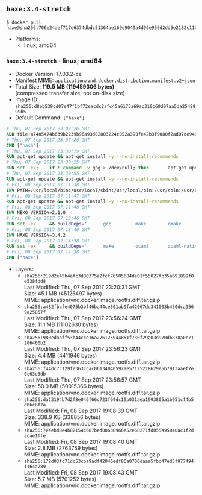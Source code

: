 ## `haxe:3.4-stretch`

```console
$ docker pull haxe@sha256:706e24aef717e6374dbdc51364ae169e9049a4d96e956d2dd5e2182c11b42e21
```

-	Platforms:
	-	linux; amd64

### `haxe:3.4-stretch` - linux; amd64

-	Docker Version: 17.03.2-ce
-	Manifest MIME: `application/vnd.docker.distribution.manifest.v2+json`
-	Total Size: **119.5 MB (119459306 bytes)**  
	(compressed transfer size, not on-disk size)
-	Image ID: `sha256:d8eb539cd07e47f1bf72eacdc2afc45a6175a69ac310b60d07aa5da2548999b5`
-	Default Command: `["haxe"]`

```dockerfile
# Thu, 07 Sep 2017 23:07:26 GMT
ADD file:a7405474b639b2239b96a93d02803224c052a390fe42b3f9080f2ad07de94640 in / 
# Thu, 07 Sep 2017 23:07:26 GMT
CMD ["bash"]
# Thu, 07 Sep 2017 23:30:19 GMT
RUN apt-get update && apt-get install -y --no-install-recommends 		ca-certificates 		curl 		wget 	&& rm -rf /var/lib/apt/lists/*
# Thu, 07 Sep 2017 23:30:25 GMT
RUN set -ex; 	if ! command -v gpg > /dev/null; then 		apt-get update; 		apt-get install -y --no-install-recommends 			gnupg2 			dirmngr 		; 		rm -rf /var/lib/apt/lists/*; 	fi
# Thu, 07 Sep 2017 23:30:55 GMT
RUN apt-get update && apt-get install -y --no-install-recommends 		bzr 		git 		mercurial 		openssh-client 		subversion 				procps 	&& rm -rf /var/lib/apt/lists/*
# Fri, 08 Sep 2017 07:11:38 GMT
ENV PATH=/usr/local/bin:/usr/local/sbin:/usr/local/bin:/usr/sbin:/usr/bin:/sbin:/bin
# Fri, 08 Sep 2017 07:11:47 GMT
RUN apt-get update && apt-get install -y --no-install-recommends 		libgc1c2 		zlib1g 		libpcre3 	&& rm -rf /var/lib/apt/lists/*
# Fri, 08 Sep 2017 07:11:48 GMT
ENV NEKO_VERSION=2.1.0
# Fri, 08 Sep 2017 07:13:46 GMT
RUN set -ex 	&& buildDeps=' 		gcc 		make 		cmake 		libgc-dev 		libssl-dev 		libpcre3-dev 		zlib1g-dev 		apache2-dev 		libmariadb-client-lgpl-dev-compat 		libsqlite3-dev 		libmbedtls-dev 		libgtk2.0-dev 	' 	&& apt-get update && apt-get install -y $buildDeps --no-install-recommends && rm -rf /var/lib/apt/lists/* 		&& wget -O neko.tar.gz "http://nekovm.org/media/neko-2.1.0-src.tar.gz" 	&& echo "0c93d5fe96240510e2d1975ae0caa9dd8eadf70d916a868684f66a099a4acf96 *neko.tar.gz" | sha256sum -c - 	&& mkdir -p /usr/src/neko 	&& tar -xC /usr/src/neko --strip-components=1 -f neko.tar.gz 	&& rm neko.tar.gz 	&& cd /usr/src/neko 	&& cmake -DRELOCATABLE=OFF . 	&& make 	&& make install 		&& apt-get purge -y --auto-remove $buildDeps 	&& rm -rf /usr/src/neko ~/.cache
# Fri, 08 Sep 2017 07:13:46 GMT
ENV HAXE_VERSION=3.4.2
# Fri, 08 Sep 2017 07:14:38 GMT
RUN set -ex 	&& buildDeps=' 		make 		ocaml 		ocaml-native-compilers 		camlp4 		libxml-light-ocaml-dev 		ocaml-findlib 		zlib1g-dev 		libpcre3-dev 	' 	&& apt-get update && apt-get install -y $buildDeps --no-install-recommends && rm -rf /var/lib/apt/lists/* 		&& git clone --recursive --depth 1 --branch 3.4.2 "https://github.com/HaxeFoundation/haxe.git" /usr/src/haxe 	&& cd /usr/src/haxe 	&& make OCAMLOPT=ocamlopt.opt 	&& make install INSTALL_DIR=/usr/local 	&& cd / && haxelib setup /usr/local/lib/haxe/lib 		&& apt-get purge -y --auto-remove $buildDeps 	&& rm -rf /usr/src/haxe ~/.cache
# Fri, 08 Sep 2017 07:14:38 GMT
CMD ["haxe"]
```

-	Layers:
	-	`sha256:219d2e45b4afc3d80375a2fcf76505684de01f55027fb35a691099f0e538fdd8`  
		Last Modified: Thu, 07 Sep 2017 23:20:31 GMT  
		Size: 45.1 MB (45125497 bytes)  
		MIME: application/vnd.docker.image.rootfs.diff.tar.gzip
	-	`sha256:a482fbcfe4075b3bf46ba44ce501ab9fa42067dd341003b450dca9569a25857f`  
		Last Modified: Thu, 07 Sep 2017 23:56:24 GMT  
		Size: 11.1 MB (11102630 bytes)  
		MIME: application/vnd.docker.image.rootfs.diff.tar.gzip
	-	`sha256:980edaaff53b44cce16a276125944851f730f29a03d970db878a0c71206460b2`  
		Last Modified: Thu, 07 Sep 2017 23:56:23 GMT  
		Size: 4.4 MB (4411946 bytes)  
		MIME: application/vnd.docker.image.rootfs.diff.tar.gzip
	-	`sha256:f44dc7c129fe363ccac06134040592ae57125218629e5b7913aaef7e0c63e3db`  
		Last Modified: Thu, 07 Sep 2017 23:56:57 GMT  
		Size: 50.0 MB (50015366 bytes)  
		MIME: application/vnd.docker.image.rootfs.diff.tar.gzip
	-	`sha256:da23194b7d2f8e046f66c723f69dc19b031aea1993805a1b951cf4b5d06c8f7a`  
		Last Modified: Fri, 08 Sep 2017 19:08:39 GMT  
		Size: 338.9 KB (338856 bytes)  
		MIME: application/vnd.docker.image.rootfs.diff.tar.gzip
	-	`sha256:7eeebd8e4b82154c687bed00638966e52e68271fd855a95840ac1f2dacae1ffe`  
		Last Modified: Fri, 08 Sep 2017 19:08:40 GMT  
		Size: 2.8 MB (2763759 bytes)  
		MIME: application/vnd.docker.image.rootfs.diff.tar.gzip
	-	`sha256:172d03fc71dc53cba9adf42046edf86a0706daaa5fbd47ed5f9774941164a289`  
		Last Modified: Fri, 08 Sep 2017 19:08:43 GMT  
		Size: 5.7 MB (5701252 bytes)  
		MIME: application/vnd.docker.image.rootfs.diff.tar.gzip
